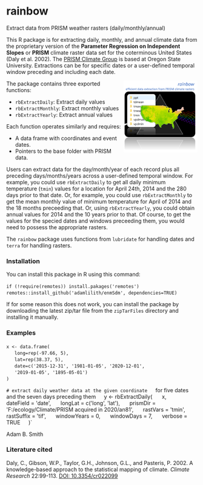 # rainbow

Extract data from PRISM weather rasters (daily/monthly/annual)

This R package is for extracting daily, monthly, and annual climate data from the proprietary version of the **Parameter Regression on Independent Slopes** or **PRISM** climate raster data set for the coterminous United States (Daly et al. 2002). The [PRISM Climate Group](https://prism.oregonstate.edu) is based at Oregon State University. Extractions can be for specific dates or a user-defined temporal window preceding and including each date.
 
<img align="right" src="prism.png" height="190"/>  

The package contains three exported functions:
* `rbExtractDaily`: Extract daily values
* `rbExtractMonthly`: Extract monthly values
* `rbExtractYearly`: Extract annual values

Each function operates similarly and requires:
* A data frame with coordinates and event dates.
* Pointers to the base folder with PRISM data.  

Users can extract data for the day/month/year of each record plus all preceding days/months/years across a user-defined temporal window. For example, you could use `rbExtractDaily` to get all daily minimum temperature (`tmin`) values for a location for April 24th, 2014 and the 280 days prior to that date. Or, for example, you could use `rbExtractMonthly` to get the mean monthly value of minimum temperature for April of 2014 and the 18 months preceeding that. Or, using `rbExtractYearly`, you could obtain annual values for 2014 and the 10 years prior to that.  Of course, to get the values for the specied dates and windows preceeding them, you would need to possess the appropriate rasters.

The `rainbow` package uses functions from `lubridate` for handling dates and `terra` for handling rasters.

### Installation ###
You can install this package in R using this command:

`if (!require(remotes)) install.pakages('remotes')`
`remotes::install_github('adamlilith/enmSdm', dependencies=TRUE)`  

If for some reason this does not work, you can install the package by downloading the latest zip/tar file from the `zipTarFiles` directory and installing it manually.

### Examples ###
`x <- data.frame(`  
`	long=rep(-97.66, 5),`  
`	lat=rep(38.37, 5),`  
`	date=c('2015-12-31', '1981-01-05', '2020-12-01',`  
`	'2019-01-05', '1895-05-01')`  
`)`  

`# extract daily weather data at the given coordinate  
`for five dates and the seven days preceding them`  
`y <- rbExtractDaily(`  
`	x,`  
`	dateField = 'date',`  
`	longLat = c('long', 'lat'),`  
`	prismDir = 'F:/ecology/Climate/PRISM acquired in 2020/an81',`  
`	rastVars = 'tmin',`  
`	rastSuffix = 'tif',`  
`	windowYears = 0,`  
`	windowDays = 7,`  
`	verbose = TRUE`  
`)`  


Adam B. Smith

### Literature cited ###
Daly, C., Gibson, W.P., Taylor, G.H., Johnson, G.L., and Pasteris, P.  2002.  A knowledge-based approach to the statistical mapping of climate.  *Climate Research* 22:99-113. [DOI: 10.3354/cr022099](http://dx.doi.org/10.3354/cr022099)
